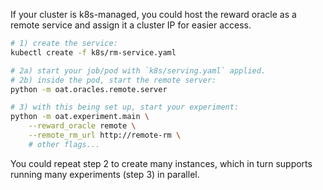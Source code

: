 If your cluster is k8s-managed, you could host the reward oracle as a remote service and assign it a cluster IP for easier access.

```bash
# 1) create the service:
kubectl create -f k8s/rm-service.yaml

# 2a) start your job/pod with `k8s/serving.yaml` applied.
# 2b) inside the pod, start the remote server:
python -m oat.oracles.remote.server

# 3) with this being set up, start your experiment:
python -m oat.experiment.main \
    --reward_oracle remote \
    --remote_rm_url http://remote-rm \
    # other flags...
```

You could repeat step 2 to create many instances, which in turn supports running many experiments (step 3) in parallel.